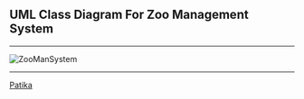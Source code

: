 ## UML Class Diagram For Zoo Management System
-----------------------------------------------------
![ZooManSystem](https://user-images.githubusercontent.com/54003775/189350462-89ffc7a6-8467-485d-be3a-aee1268538a3.PNG)

----------------------------------------------------
[Patika](https://www.patika.dev/tr)
